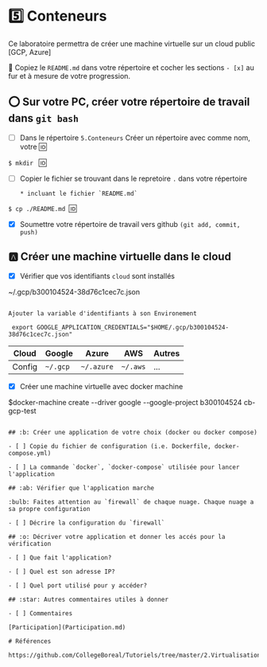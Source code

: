 # :five: Conteneurs

Ce laboratoire permettra de créer une machine virtuelle sur un cloud public [GCP, Azure]

:closed_book: Copiez le `README.md` dans votre répertoire et cocher les sections `- [x]` au fur et à mesure de votre progression.

## :o: Sur votre PC, créer votre répertoire de travail dans `git bash`

- [ ] Dans le répertoire `5.Conteneurs` Créer un répertoire avec comme nom, votre :id:

`$ mkdir ` :id:

- [ ] Copier le fichier se trouvant dans le repretoire `.` dans votre répertoire

      * incluant le fichier `README.md` 


`$ cp ./README.md `:id:` `

- [x] Soumettre votre répertoire de travail vers github `(git add, commit, push)` 

## :a: Créer une machine virtuelle dans le cloud

- [x] Vérifier que vos identifiants `cloud` sont installés

 ~/.gcp/b300104524-38d76c1cec7c.json
```

Ajouter la variable d'identifiants à son Environement

 export GOOGLE_APPLICATION_CREDENTIALS="$HOME/.gcp/b300104524-38d76c1cec7c.json"
```

| Cloud  |  Google  | Azure       | AWS      |  Autres |
|--------|----------|-------------|----------|---------|
| Config | `~/.gcp` | `~/.azure`  | `~/.aws` |  ...    |

- [x] Créer une machine virtuelle avec docker machine

$docker-machine create --driver google --google-project b300104524 cb-gcp-test
```

## :b: Créer une application de votre choix (docker ou docker compose)

- [ ] Copie du fichier de configuration (i.e. Dockerfile, docker-compose.yml)

- [ ] La commande `docker`, `docker-compose` utilisée pour lancer l'application

## :ab: Vérifier que l'application marche

:bulb: Faites attention au `firewall` de chaque nuage. Chaque nuage a sa propre configuration

- [ ] Décrire la configuration du `firewall`

## :o: Décriver votre application et donner les accés pour la vérification 

- [ ] Que fait l'application?

- [ ] Quel est son adresse IP?

- [ ] Quel port utilisé pour y accéder?

## :star: Autres commentaires utiles à donner

- [ ] Commentaires

[Participation](Participation.md)

# Références

https://github.com/CollegeBoreal/Tutoriels/tree/master/2.Virtualisation/2.VM/1.Docker
